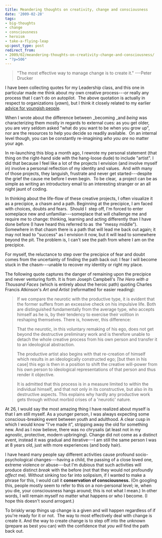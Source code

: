 ```yaml
---
title: Meandering thoughts on creativity, change and consciousness
date: '2009-02-28'
tags:
- big-thoughts
- change
- consciousness
- heroism
- take-a-flying-leap
wp:post_type: post
redirect_from:
- 2009/02/meandering-thoughts-on-creativity-change-and-consciousness/
- "?p=506"
---
```


>
>
> "The most effective way to manage change is to create it." ---Peter Drucker

I have been collecting quotes for my Leadership class, and this one in particular made me think about my own creative process---or really any process that I can't do on autopilot.  The above quotation is actually in respect to organizations (_yawn_), but I think it closely related to my earlier [advice for youngish people](http://www.island94.org/2009/02/18-25-moving-from-becoming-to-being/).

When I wrote about the difference between _becoming _and _being_ was characterizing them mostly in regards to external cues: as you get older, you are very seldom asked "what do you want to be when you grow up", nor are the resources to help you decide so readily available.  On an internal level though, you can be constantly re-imagining _who you are_ no matter your age.

In re-launching this blog a month ago, I rewrote my personal statement (that thing on the right-hand side with the hang-loose dude) to include "artist". I did that because I feel like a lot of the projects I envision (and involve myself in) involve a personal reflection of my identity and values.  And with many of those projects, they languish, frustrate and never get started---despite the grief the cause me before I even begin.  To be clear,  a project can be as simple as writing an introductory email to an interesting stranger or an all night jaunt of coding.

In thinking about the life-flow of these creative projects, I often visualize it as a precipice, a chasm and a path. Beginning at the precipice, I am faced with choices, doubts and fears.  Should I  step off, I'm forced to enter someplace new and unfamiliar---someplace that will challenge me and require me to change: thinking, learning and acting differently than I have done before (I have heard this referred to as  the "messy middle").  Somewhere in that chasm there is a path that will lead me back out again; it may not lead to "success" as I envision it now, but it will lead to somewhere beyond the pit. The problem is, I can't see the path from where I am on the precipice.

For myself, the reluctance to step over the precipice of fear and doubt comes from the uncertainty of finding the path back out: I fear I will become stuck in the chasm---unable to recover my identity or right my place.

The following quote captures the danger of remaining upon the precipice and never venturing forth. It is from Joseph Campbell's _The Hero with a Thousand Faces_ (which is entirely about the heroic path) quoting Charles Francis Atkinson's _Art and Artist_ (reformatted for easier reading):

>
>
> If we compare the neurotic with the productive type, it is evident that the former suffers from an excessive check on his impulsive life. Both are distinguished fundamentally from the average type, who accepts himself as he is, by their tendency to exercise their volition in reshaping themselves. There is, however, this difference:
>
> That the neurotic, in this voluntary remaking of his ego, does not get beyond the destructive preliminary work and is therefore unable to detach the whole creative process from his own person and transfer it to an ideological abstraction.
>
> The productive artist also begins with that re-creation of himself which results in an ideologically constructed ego; [but then in his case] this ego is then in a position to shift the creative will-power from his own person to ideological representations of that person and thus render it objective.
>
> It is admitted that this process is in a measure limited to within the individual himself, and that not only in its constructive, but also in its destructive aspects. This explains why hardly any productive work gets through without morbid crises of a 'neurotic' nature.
>
>

At 26, I would say the most amazing thing I have realized about myself is that I am still myself. As a younger person, I was always expecting some conscious-breaking event between youth and adulthood. A clear cusp in which I would know "I've made it", stripping away the old for something new. And as I now believe, there was no chrysalis (at least not in my agnostic, protective, modern upbringing). Change did not come as a distinct event, instead it was gradual and iterative---I am still the same person I was at 8 years old, just with more experiences (and body hair).

I have heard many people say different activities cause profound socio-psychological changes---having a child, the passing of a close loved one, extreme violence or abuse---but I'm dubious that such activities will produce distinct _break_ with the before (not that they would not profoundly _affect_ me). Without sinking too far into solipsism, if I wanted to make a phrase for this, I would call it **conservation of consciousness.** (On googling this, people mostly seem to refer to this on a non-personal level; ie, when you die, your consciousness hangs around; this is not what I mean.) In other words, I will remain myself no matter what happens or who I become. (I hope this doesn't sound arrogant.)

To briskly wrap things up change is a given and will happen regardless of if you're ready for it or not.  The way to most effectively deal with change is create it. And the way to create change is to step off into the unknown (prepare as best you can) with the confidence that _you will_ find the path back out.
